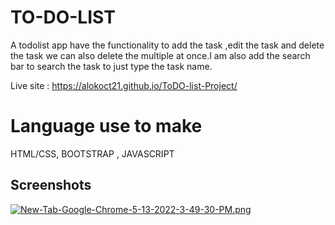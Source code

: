 
# TO-DO-LIST 

A todolist  app have the functionality to add the task ,edit the task and
delete the task we can also delete the multiple at once.I am also add the search bar to 
search the task to just type the task name.

Live site : https://alokoct21.github.io/ToDO-list-Project/

# Language use to make

HTML/CSS, BOOTSTRAP , JAVASCRIPT


## Screenshots

[![New-Tab-Google-Chrome-5-13-2022-3-49-30-PM.png](https://i.postimg.cc/RCPrDrSB/New-Tab-Google-Chrome-5-13-2022-3-49-30-PM.png)](https://postimg.cc/w3sb1GRf)

